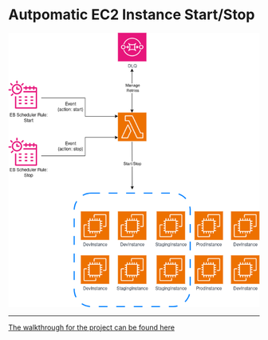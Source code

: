# Autpomatic EC2 Instance Start/Stop

![project workflow image](./StartStopInstanceManager.png)

---

[The walkthrough for the project can be found here](https://brainstobytes.com/ec2-instance-auto-start-stop)